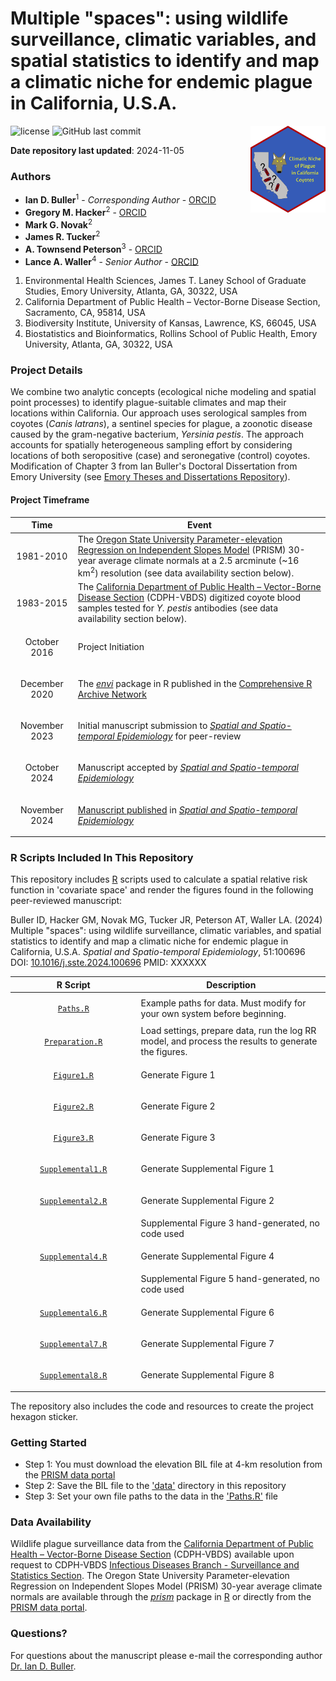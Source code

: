 # Multiple "spaces": using wildlife surveillance, climatic variables, and spatial statistics to identify and map a climatic niche for endemic plague in California, U.S.A.
<img src='hex/hex.png' width='120' align='right' />

![license](https://img.shields.io/badge/license-apache-yellow)
![GitHub last commit](https://img.shields.io/github/last-commit/idblr/Plague_Coyote_Climate)

**Date repository last updated**: 2024-11-05

### Authors

* **Ian D. Buller**<sup>1</sup> - *Corresponding Author* - [ORCID](https://orcid.org/0000-0001-9477-8582)
* **Gregory M. Hacker**<sup>2</sup> - [ORCID](https://orcid.org/0000-0001-8925-643X)
* **Mark G. Novak**<sup>2</sup>
* **James R. Tucker**<sup>2</sup>
* **A. Townsend Peterson**<sup>3</sup> - [ORCID](https://orcid.org/0000-0003-0243-2379)
* **Lance A. Waller**<sup>4</sup> - *Senior Author* - [ORCID](https://orcid.org/0000-0001-5002-8886)

1.	Environmental Health Sciences, James T. Laney School of Graduate Studies, Emory University, Atlanta, GA, 30322, USA
2.  California Department of Public Health – Vector-Borne Disease Section, Sacramento, CA, 95814, USA
3.  Biodiversity Institute, University of Kansas, Lawrence, KS, 66045, USA
4.  Biostatistics and Bioinformatics, Rollins School of Public Health, Emory University, Atlanta, GA, 30322, USA

### Project Details

We combine two analytic concepts (ecological niche modeling and spatial point processes) to identify plague-suitable climates and map their locations within California. Our approach uses serological samples from coyotes (*Canis latrans*), a sentinel species for plague, a zoonotic disease caused by the gram-negative bacterium, *Yersinia pestis*. The approach accounts for spatially heterogeneous sampling effort by considering locations of both seropositive (case) and seronegative (control) coyotes. Modification of Chapter 3 from Ian Buller's Doctoral Dissertation from Emory University (see [Emory Theses and Dissertations Repository](https://etd.library.emory.edu/concern/etds/kh04dq776?locale=en)).

#### Project Timeframe

<table>
<colgroup>
<col width='20%' />
<col width='80%' />
</colgroup>
<thead>
<tr class='header'>
<th>Time</th>
<th>Event</th>
</tr>
</thead>
<tbody>
<tr>
<td><p align='center'>1981-2010</p></td>
<td>The <a href='http://prism.oregonstate.edu/'>Oregon State University Parameter-elevation Regression on Independent Slopes Model</a> (PRISM) 30-year average climate normals at a 2.5 arcminute (~16 km<sup>2</sup>) resolution (see data availability section below).</td>
</tr>
<tr>
<td><p align='center'>1983-2015</p></td>
<td>The <a href='https://www.cdph.ca.gov/Programs/CID/DCDC/Pages/VBDS.aspx'>California Department of Public Health – Vector-Borne Disease Section</a> (CDPH-VBDS) digitized coyote blood samples tested for <i>Y. pestis</i> antibodies (see data availability section below).</td>
</tr>
<tr>
<td><p align='center'>October 2016</p></td>
<td>Project Initiation</td>
</tr>
<tr>
<td><p align='center'>December 2020</p></td>
<td>The <a href='https://cran.r-project.org/package=envi'><i>envi</i></a> package in R published in the <a href='https://cran.r-project.org'>Comprehensive R Archive Network</a></td>
</tr>
<tr>
<td><p align='center'>November 2023</p></td>
<td>Initial manuscript submission to <a href='https://www.sciencedirect.com/journal/spatial-and-spatio-temporal-epidemiology'><i>Spatial and Spatio-temporal Epidemiology</i></a> for peer-review</td>
</tr>
<tr>
<td><p align='center'>October 2024</p></td>
<td>Manuscript accepted by <a href='https://www.sciencedirect.com/journal/spatial-and-spatio-temporal-epidemiology'><i>Spatial and Spatio-temporal Epidemiology</i></a></td>
</tr>
<tr>
<td><p align='center'>November 2024</p></td>
<td><a href='https://doi.org/10.1016/j.sste.2024.100696'>Manuscript published</a> in <a href='https://www.sciencedirect.com/journal/spatial-and-spatio-temporal-epidemiology'><i>Spatial and Spatio-temporal Epidemiology</i></a></td>
</tr>
</tbody>
</table>

### R Scripts Included In This Repository

This repository includes [R](https://cran.r-project.org) scripts used to calculate a spatial relative risk function in  'covariate space' and render the figures found in the following peer-reviewed manuscript:

Buller ID, Hacker GM, Novak MG, Tucker JR, Peterson AT, Waller LA. (2024) Multiple "spaces": using wildlife surveillance, climatic variables, and spatial statistics to identify and map a climatic niche for endemic plague in California, U.S.A. *Spatial and Spatio-temporal Epidemiology*, 51:100696 DOI: [10.1016/j.sste.2024.100696](https://doi.org/10.1016/j.sste.2024.100696) PMID: XXXXXX

<table>
<colgroup>
<col width='40%' />
<col width='60%' />
</colgroup>
<thead>
<tr class='header'>
<th>R Script</th>
<th>Description</th>
</tr>
</thead>
<tbody>
<td><p align='center'><a href='code/Paths.R'><code>Paths.R</code></a></p></td>
<td>Example paths for data. Must modify for your own system before beginning.</td>
</tr>
<tr>
<td><p align='center'><a href='code/Preparation.R'><code>Preparation.R</code></a></p></td>
<td>Load settings, prepare data, run the log RR model, and process the results to generate the figures.</td>
</tr>
<tr>
<td><p align='center'><a href='code/Figure1.R'><code>Figure1.R</code></a></p></td>
<td>Generate Figure 1</td>
</tr>
<tr>
<td><p align='center'><a href='code/Figure2.R'><code>Figure2.R</code></a></p></td>
<td>Generate Figure 2</td>
</tr>
<tr>
<td><p align='center'><a href='code/Figure3.R'><code>Figure3.R</code></a></p></td>
<td>Generate Figure 3</td>
</tr>
<tr>
<td><p align='center'><a href='code/Supplemental1.R'><code>Supplemental1.R</code></a></p></td>
<td>Generate Supplemental Figure 1</td>
</tr>
<tr>
<td><p align='center'><a href='code/Supplemental2.R'><code>Supplemental2.R</code></a></p></td>
<td>Generate Supplemental Figure 2</td>
</tr>
<tr>
<td></td>
<td>Supplemental Figure 3 hand-generated, no code used</td>
</tr>
<tr>
<td><p align='center'><a href='code/Supplemental4.R'><code>Supplemental4.R</code></a></p></td>
<td>Generate Supplemental Figure 4</td>
</tr>
<tr>
<td></td>
<td>Supplemental Figure 5 hand-generated, no code used</td>
</tr>
<td><p align='center'><a href='code/Supplemental6.R'><code>Supplemental6.R</code></a></p></td>
<td>Generate Supplemental Figure 6</td>
</tr>
<tr>
<td><p align='center'><a href='code/Supplemental7.R'><code>Supplemental7.R</code></a></p></td>
<td>Generate Supplemental Figure 7</td>
</tr>
<tr>
<td><p align='center'><a href='code/Supplemental8.R'><code>Supplemental8.R</code></a></p></td>
<td>Generate Supplemental Figure 8</td>
</tr>
</tbody>
</table>

The repository also includes the code and resources to create the project hexagon sticker.

### Getting Started

* Step 1: You must download the elevation BIL file at 4-km resolution from the [PRISM data portal](https://www.prism.oregonstate.edu/normals/)
* Step 2: Save the BIL file to the ['data'](data) directory in this repository
* Step 3: Set your own file paths to the data in the ['Paths.R'](code/Paths.R) file

### Data Availability

Wildlife plague surveillance data from the [California Department of Public Health – Vector-Borne Disease Section](https://www.cdph.ca.gov/Programs/CID/DCDC/Pages/VBDS.aspx) (CDPH-VBDS) available upon request to CDPH-VBDS [Infectious Diseases Branch - Surveillance and Statistics Section](https://www.cdph.ca.gov/Programs/CID/DCDC/Pages/SSS.aspx). The Oregon State University Parameter-elevation Regression on Independent Slopes Model (PRISM) 30-year average climate normals are available through the [*prism*](https://cran.r-project.org/package=prism) package in [R](https://cran.r-project.org) or directly from the [PRISM data portal](http://prism.oregonstate.edu/).

### Questions?

For questions about the manuscript please e-mail the corresponding author [Dr. Ian D. Buller](mailto:ian.buller@alumni.emory.edu).
